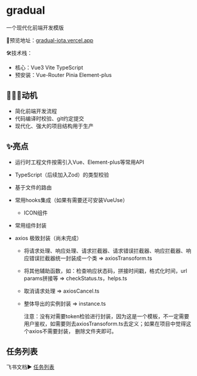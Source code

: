 # gradual

一个现代化前端开发模版

👏预览地址：[gradual-iota.vercel.app](https://gradual-iota.vercel.app/)

🛠️技术栈：

* 核心：Vue3 Vite TypeScript
* 预安装：Vue-Router Pinia Element-plus

## 🏃‍♂️‍➡️动机

* 简化前端开发流程
* 代码编译时校验、git约定提交
* 现代化、强大的项目结构用于生产

## ✨亮点

* 运行时工程文件按需引入Vue、Element-plus等常用API

* TypeScript（后续加入Zod）的类型校验

* 基于文件的路由

* 常用hooks集成（如果有需要还可安装VueUse）

  * ICON组件

* 常用组件封装

* axios 极致封装（尚未完成）

  - 将请求处理、响应处理、请求拦截器、请求错误拦截器、响应拦截器、响应错误拦截器统一封装成一个类 => axiosTransoform.ts

  - 将其他辅助函数，如：检查响应状态码，拼接时间戳，格式化时间，url params拼接等 => checkStatus.ts，helps.ts

  - 取消请求处理 => axiosCancel.ts

  - 整体导出的实例封装 => instance.ts

     注意：没有对需要token检验进行封装，因为这是一个模板，不一定需要用户鉴权，如需要则去axiosTransoform.ts去定义；如果在项目中觉得这个axios不需要封装， 删除文件夹即可。


## 任务列表

飞书文档▶️ [任务列表](https://o0ke9xr7eb.feishu.cn/sheets/JEifsQ7TNh9yR8tlahfcaafNnfd?from=from_copylink)
